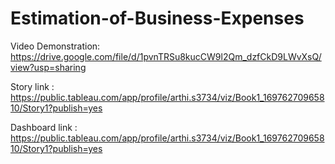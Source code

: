 # Estimation-of-Business-Expenses

Video Demonstration: https://drive.google.com/file/d/1pvnTRSu8kucCW9l2Qm_dzfCkD9LWvXsQ/view?usp=sharing

Story link : https://public.tableau.com/app/profile/arthi.s3734/viz/Book1_16976270965810/Story1?publish=yes

Dashboard link : https://public.tableau.com/app/profile/arthi.s3734/viz/Book1_16976270965810/Story1?publish=yes
